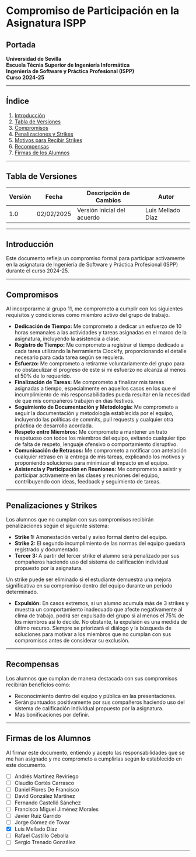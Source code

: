 # **Compromiso de Participación en la Asignatura ISPP**

## **Portada**

**Universidad de Sevilla**  
**Escuela Técnia Superior de Ingeniería Informática**  
**Ingeniería de Software y Práctica Profesional (ISPP)**  
**Curso 2024-25**  

---

## **Índice**
1. [Introducción](#introducción)
2. [Tabla de Versiones](#tabla-de-versiones)  
3. [Compromisos](#compromisos)  
4. [Penalizaciones y Strikes](#penalizaciones-y-strikes)  
5. [Motivos para Recibir Strikes](#motivos-para-recibir-strikes)  
6. [Recompensas](#recompensas)  
7. [Firmas de los Alumnos](#firmas-de-los-alumnos)  

---

## **Tabla de Versiones**
| Versión | Fecha       | Descripción de Cambios              | Autor  |
|---------|-------------|-------------------------------------|--------|
| 1.0     | 02/02/2025  | Versión inicial del acuerdo        | Luis Mellado Díaz |

---

## **Introducción**
Este documento refleja un compromiso formal para participar activamente en la asignatura de Ingeniería de Software y Práctica Profesional (ISPP) durante el curso 2024-25.

---

## **Compromisos**
Al incorporarme al grupo 11, me comprometo a cumplir con los siguientes requisitos y condiciones como miembro activo del grupo de trabajo.

- **Dedicación de Tiempo:** Me comprometo a dedicar un esfuerzo de 10 horas semanales a las actividades y tareas asignadas en el marco de la asignatura, incluyendo la asistencia a clase.
- **Registro de Tiempo:** Me comprometo a registrar el tiempo dedicado a cada tarea utilizando la herramienta Clockify, proporcionando el detalle necesario para cada tarea según se requiera.
- **Esfuerzo:** Me comprometo a retirarme voluntariamente del grupo para no obstaculizar el progreso de este si mi esfuerzo no alcanza al menos el 50% de lo requerido.
- **Finalización de Tareas:** Me comprometo a finalizar mis tareas asignadas a tiempo, especialmente en aquellos casos en los que el incumplimiento de mis responsabilidades pueda resultar en la necesidad de que mis compañeros trabajen en días festivos.
- **Seguimiento de Documentación y Metodología:** Me comprometo a seguir la documentación y metodología establecida por el equipo, incluyendo las políticas de commits, pull requests y cualquier otra práctica de desarrollo acordada.
- **Respeto entre Miembros:** Me comprometo a mantener un trato respetuoso con todos los miembros del equipo, evitando cualquier tipo de falta de respeto, lenguaje ofensivo o comportamiento disruptivo.
- **Comunicación de Retrasos:** Me comprometo a notificar con antelación cualquier retraso en la entrega de mis tareas, explicando los motivos y proponiendo soluciones para minimizar el impacto en el equipo.
- **Asistencia y Participación en Reuniones:** Me comprometo a asistir y participar activamente en las clases y reuniones del equipo, contribuyendo con ideas, feedback y seguimiento de tareas.
---

## **Penalizaciones y Strikes**
Los alumnos que no cumplan con sus compromisos recibirán penalizaciones según el siguiente sistema:

- **Strike 1:** Amonestación verbal y aviso formal dentro del equipo.
- **Strike 2:** El segundo incumplimiento de las normas del equipo quedará registrado y documentado.
- **Tercer 3:** A partir del tercer strike el alumno será penalizado por sus compañeros haciendo uso del sistema de calificación individual propuesto por la asignatura.

Un strike puede ser eliminado si el estudiante demuestra una mejora significativa en su compromiso dentro del equipo durante un período determinado.

- **Expulsión:** En casos extremos, si un alumno acumula más de 3 strikes y muestra un comportamiento inadecuado que afecte negativamente al clima de trabajo, podrá ser expulsado del grupo si al menos el 75% de los miembros así lo decide. No obstante, la expulsión es una medida de último recurso. Siempre se priorizará el diálogo y la búsqueda de soluciones para motivar a los miembros que no cumplan con sus compromisos antes de considerar su exclusión.
---

## **Recompensas**
Los alumnos que cumplan de manera destacada con sus compromisos recibirán beneficios como:

- Reconocimiento dentro del equipo y pública en las presentaciones.
- Serán puntuados positivamente por sus compañeros haciendo uso del sistema de calificación individual propuesto por la asignatura.
- Mas bonificaciones por definir.

---

## **Firmas de los Alumnos**
Al firmar este documento, entiendo y acepto las responsabilidades que se me han asignado y me comprometo a cumplirlas según lo establecido en este documento.

- [ ] Andrés Martínez Reviriego  
- [ ] Claudio Cortés Carrasco  
- [ ] Daniel Flores De Francisco  
- [ ] David González Martínez  
- [ ] Fernando Castelló Sánchez  
- [ ] Francisco Miguel Jiménez Morales  
- [ ] Javier Ruiz Garrido  
- [ ] Jorge Gómez de Tovar  
- [x] Luis Mellado Díaz  
- [ ] Rafael Castillo Cebolla  
- [ ] Sergio Trenado González  

---

